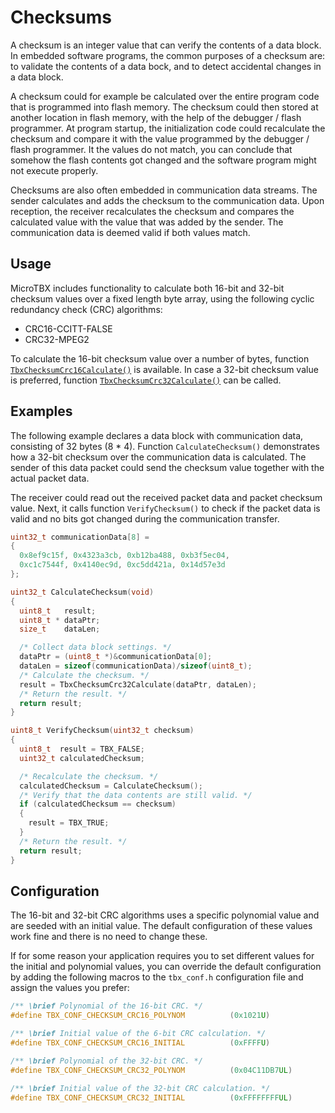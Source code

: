 # Checksums

A checksum is an integer value that can verify the contents of a data block. In
embedded software programs, the common purposes of a checksum are: to validate
the contents of a data bock, and to detect accidental changes in a data block.

A checksum could for example be calculated over the entire program code that is
programmed into flash memory. The checksum could then stored at another
location in flash memory, with the help of the debugger / flash programmer. At program startup, the initialization code could recalculate the checksum and
compare it with the value programmed by the debugger / flash programmer. It the
values do not match, you can conclude that somehow the flash contents got
changed and the software program might not execute properly.

Checksums are also often embedded in communication data streams. The sender
calculates and adds the checksum to the communication data. Upon reception,
the receiver recalculates the checksum and compares the calculated value with
the value that was added by the sender. The communication data is deemed valid
if both values match.

## Usage

MicroTBX includes functionality to calculate both 16-bit and 32-bit checksum
values over a fixed length byte array, using the following cyclic redundancy check (CRC)
algorithms:

* CRC16-CCITT-FALSE
* CRC32-MPEG2

To calculate the 16-bit checksum value over a number of bytes, function [`TbxChecksumCrc16Calculate()`](apiref.md#tbxchecksumcrc16calculate) is available. In case a 32-bit checksum value
is preferred, function [`TbxChecksumCrc32Calculate()`](apiref.md#tbxchecksumcrc32calculate) can be called.

## Examples

The following example declares a data block with communication data, consisting
of 32 bytes (8 * 4). Function `CalculateChecksum()` demonstrates how a 32-bit
checksum over the communication data is calculated. The sender of this data
packet could send the checksum value together with the actual packet data.

The receiver could read out the received packet data and packet checksum value.
Next, it calls function `VerifyChecksum()` to check if the packet data is valid
and no bits got changed during the communication transfer.

```c
uint32_t communicationData[8] =
{
  0x8ef9c15f, 0x4323a3cb, 0xb12ba488, 0xb3f5ec04,
  0xc1c7544f, 0x4140ec9d, 0xc5dd421a, 0x14d57e3d
};

uint32_t CalculateChecksum(void)
{
  uint8_t   result;
  uint8_t * dataPtr;
  size_t    dataLen;

  /* Collect data block settings. */
  dataPtr = (uint8_t *)&communicationData[0];
  dataLen = sizeof(communicationData)/sizeof(uint8_t);
  /* Calculate the checksum. */
  result = TbxChecksumCrc32Calculate(dataPtr, dataLen);
  /* Return the result. */
  return result;
}

uint8_t VerifyChecksum(uint32_t checksum)
{
  uint8_t  result = TBX_FALSE;
  uint32_t calculatedChecksum;

  /* Recalculate the checksum. */
  calculatedChecksum = CalculateChecksum();
  /* Verify that the data contents are still valid. */
  if (calculatedChecksum == checksum)
  {
    result = TBX_TRUE;
  }
  /* Return the result. */
  return result;
}
```

## Configuration

The 16-bit and 32-bit CRC algorithms uses a specific polynomial value and are
seeded with an initial value. The default configuration of these values work
fine and there is no need to change these.

If for some reason your application requires you to set different values for the
initial and polynomial values, you can override the default configuration by
adding the following macros to the `tbx_conf.h` configuration file and assign
the values you prefer:

```c
/** \brief Polynomial of the 16-bit CRC. */
#define TBX_CONF_CHECKSUM_CRC16_POLYNOM          (0x1021U)

/** \brief Initial value of the 6-bit CRC calculation. */
#define TBX_CONF_CHECKSUM_CRC16_INITIAL          (0xFFFFU)

/** \brief Polynomial of the 32-bit CRC. */
#define TBX_CONF_CHECKSUM_CRC32_POLYNOM          (0x04C11DB7UL)

/** \brief Initial value of the 32-bit CRC calculation. */
#define TBX_CONF_CHECKSUM_CRC32_INITIAL          (0xFFFFFFFFUL)
```
